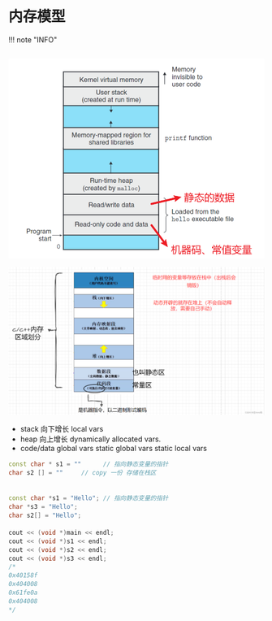 # 内存模型
!!! note "INFO"
    
## 
![alt text](images/custom-image-16.png)

![alt text](images/custom-image-18.png)

- stack 向下增长
    local vars
- heap  向上增长
dynamically
allocated vars.
- code/data
global vars
static global vars
static local vars

```c++
const char * s1 = ""      // 指向静态变量的指针  
char s2 [] = ""     // copy 一份 存储在栈区


const char *s1 = "Hello"; // 指向静态变量的指针
char *s3 = "Hello";
char s2[] = "Hello";

cout << (void *)main << endl;
cout << (void *)s1 << endl;
cout << (void *)s2 << endl;
cout << (void *)s3 << endl;
/*
0x40158f
0x404008
0x61fe0a
0x404008
*/
```